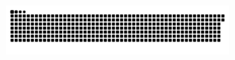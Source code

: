<picture>
  <source media="(prefers-color-scheme: dark)" srcset="https://raw.githubusercontent.com/zxd147/zxd147/output/github-contribution-grid-snake-dark.svg">
  <source media="(prefers-color-scheme: light)" srcset="https://raw.githubusercontent.com/zxd147/zxd147/output/github-contribution-grid-snake.svg">
  <img alt="github contribution grid snake animation" src="https://raw.githubusercontent.com/zxd147/zxd147/output/github-contribution-grid-snake.svg">
</picture>

